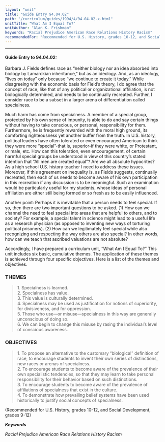 ```yaml
---
layout: "unit"
title: "Guide Entry 94.04.02"
path: "/curriculum/guides/1994/4/94.04.02.x.html"
unitTitle: "What Am I Equal To?"
unitAuthor: "Alan K. Frishman"
keywords: "Racial Prejudice American Race Relations History Racism"
recommendedFor: "Recommended for U.S. History, grades 10-12, and Social Development, grades 9-12"
---
```

<body>
<hr/>
<h4>
Guide Entry to 94.04.02:
</h4>
Barbara J. Fields defines race as “neither biology nor an idea absorbed into biology by Lamarckian inheritance,” but as an ideology. And, as an ideology, “lives on today” only because “we continue to create it today.” While disagreeing with the economic basis for Field’s theory, I do agree that the concept of race, like that of any political or organizational affiliation, is not biologically determined, and needs to be continually recreated. Further, I consider race to be a subset in a larger arena of differentiation called specialness.
<p>
Much harm has come from specialness. A member of a special group, protected by his own sense of impunity, is able to do and say certain things without having to take conscious, or personal, responsibility for them. Furthermore, he is frequently rewarded with the moral high ground, its comforting righteousness yet another buffer from the truth. In U.S. history, political leaders have often tolerated or even encouraged American to think they were more “special”-that is, superior-if they were white, or Protestant, or male, etc. How can this toleration, even encouragement, of certain harmful special groups be understood in view of this country’s stated intention that “All men are created equal”? Are we all absolute hypocrites? As a high school U.S. history teacher I need to address these issues. Moreover, if this agreement on inequality is, as Fields suggests, continually recreated, then each of us needs to become aware of his own participation in this recreation if any discussion is to be meaningful. Such an examination would be particularly useful for my students, whose ideas of personal affiliation are either still being formed or so fresh as to be easily influenced.
</p>
<p>
Another point: Perhaps it is inevitable that a person needs to feel special. If so, then there are two important questions to be asked. (1) How can we channel the need to feel special into areas that are helpful to others, and to society? For example, a special talent in science might lead to a useful life as a research physician (as opposed to inventing new ways of torturing political prisoners). (2) How can we legitimately feel special while also recognizing and respecting the way others are also special? In other words, how can we teach that ascribed valuations are not absolute?
</p>
<p>
Accordingly, I have prepared a curriculum unit, “What Am I Equal To?” This unit includes six basic, cumulative themes. The application of these themes is achieved through four specific objectives. Here is a list of the themes and objectives.
</p>
<h3>
THEMES
</h3>
<blockquote>
<dl>
<dt>
1. Specialness is learned.
<dt>
2. Specialness has value.
<dt>
3. This value is culturally determined.
<dt>
4. Specialness may be used as justification for notions of superiority, for divisiveness, and for oppression.
<dt>
5. Those who use—or misuse—specialness in this way are generally unconscious of doing so.
<dt>
6. We can begin to change this misuse by rasing the individual’s level of conscious awareness.
</dt>
</dt>
</dt>
</dt>
</dt>
</dt>
</dl>
</blockquote>
<h3>
OBJECTIVES
</h3>
<blockquote>
<dl>
<dt>
1. To propose an alternative to the customary “biological” definition of race, to encourage students to invent their own series of distinctions, new races or arenas of specialness.
<dt>
2. To encourage students to become aware of the prevalence of their own specialistic tendencies, so that they may learn to take personal responsibility for their behavior based on such distinctions.
<dt>
3. To encourage students to become aware of the prevalence of affiliations of specialness that exist in the culture.
<dt>
4. To demonstrate how prevailing belief systems have been used historically to justify social concepts of specialness.
</dt>
</dt>
</dt>
</dt>
</dl>
</blockquote>
(Recommended for U.S. History, grades 10-12, and Social Development, grades 9-12)
<p>
<b>
<i>
Keywords
</i>
</b>
<br/>
</p>
<p>
<i>
Racial Prejudice American Race Relations History Racism
</i>
</p>
</body>